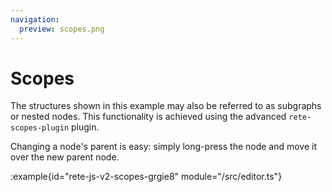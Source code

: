 ```yaml
---
navigation:
  preview: scopes.png
---
```


# Scopes

The structures shown in this example may also be referred to as subgraphs or nested nodes. This functionality is achieved using the advanced `rete-scopes-plugin` plugin.

Changing a node's parent is easy: simply long-press the node and move it over the new parent node.

:example{id="rete-js-v2-scopes-grgie8" module="/src/editor.ts"}
